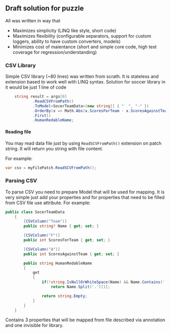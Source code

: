 ## Draft solution for puzzle

All was written in way that
- Maximizes simplicity (LINQ like style, short code)
- Maximizes flexibility (configurable separators, support for custom loggers, ability to have custom converters, models)
- Minimizes cost of maientance (short and simple core code, high test coverage for regression/understanding)

### CSV Library

Simple CSV library (~80 lines) was written from scrath. It is stateless and extension based to work well with LINQ syntax. Solution for soccer library in it would be just 1 line of code

```c#
    string result = args[0]
            .ReadCSVFromPath()
            .ToModel<SocerTeamData>(new string[] { "  ", "-" })
            .OrderBy(x => Math.Abs(x.ScoresForTeam - x.ScoresAgainstTeam))
            .First()
            .HumanRedableName;
```

#### Reading file

You may read data file just by using ``ReadSCVFromPath()`` extension on patch string. It will return you string with file content.

For example:

```c#
var csv = myFilePatch.ReadSCVFromPath();
```

### Parsing CSV

To parse CSV you need to prepare Model that will be used for mapping. It is very simple just add your properties and for properties that need to be filled from CSV file use attribute. For example:

```c#
public class SocerTeamData
    {
        [CSVColumn("Team")]
        public string? Name { get; set; }

        [CSVColumn("F")]
        public int ScoresForTeam { get; set; }

        [CSVColumn("A")]
        public int ScoresAgainstTeam { get; set; }

        public string HumanRedableName
        {
            get
            {
                if(!string.IsNullOrWhiteSpace(Name) && Name.Contains('.'))
                    return Name.Split('.')[1];

                return string.Empty;
            }
        }
    }
```

Contains 3 properties that will be mapped from file described via annotation and one invisible for library.

